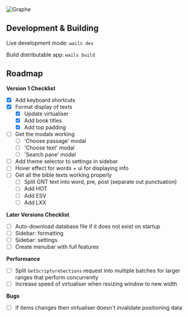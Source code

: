 ![Graphe](https://raw.githubusercontent.com/gabrielaravena32/graphe-app/main/build/banner.png)
<br />

## Development & Building

Live development mode: `wails dev`

Build distributable app: `wails build`

## Roadmap

**Version 1 Checklist**

- [x] Add keyboard shortcuts
- [x] Format display of texts
  - [x] Update virtualiser
  - [x] Add book titles
  - [x] Add top padding
- [ ] Get the modals working
  - [ ] 'Choose passage' modal
  - [ ] 'Choose text' modal
  - [ ] 'Search pane' modal
- [ ] Add theme selector to settings in sidebar
- [ ] Hover effect for words + ui for displaying info
- [ ] Get all the bible texts working properly
  - [ ] Split GNT text into word, pre, post (separate out punctuation)
  - [ ] Add HOT
  - [ ] Add ESV
  - [ ] Add LXX

**Later Versions Checklist**

- [ ] Auto-download database file if it does not exist on startup
- [ ] Sidebar: formatting
- [ ] Sidebar: settings
- [ ] Create menubar with full features

**Performance**

- [ ] Split `GetScriptureSections` request into multiple batches for larger ranges that perform concurrently
- [ ] Increase speed of virtualiser when resizing window to new width

**Bugs**

- [ ] If items changes then virtualiser doesn't invalidate positioning data

